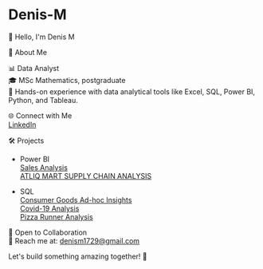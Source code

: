 # Denis-M

👋 Hello, I'm Denis M     

🚀 About Me 

📊 Data Analyst                       
🎓 MSc Mathematics, postgraduate                                               
🌱 Hands-on experience with data analytical tools like Excel, SQL, Power BI, Python, and Tableau.  

🌐 Connect with Me                        
[LinkedIn](http://www.linkedin.com/in/denis07)       

🛠️ Projects                

* Power BI          
[Sales Analysis](https://github.com/DenisM03/PowerBI_Project--Sales_Analysis)                   
[ATLIQ MART SUPPLY CHAIN ANALYSIS](https://github.com/DenisM03/ATLIQ__MART__SUPPLY__CHAIN__ANALYSIS)

* SQL                          
[Consumer Goods Ad-hoc Insights](https://github.com/DenisM03/Sql__Project--Consumer__Goods__Ad-hoc__Insights)                         
[Covid-19 Analysis](https://github.com/DenisM03/Sql__Project--Covid-19-Analysis)                     
[Pizza Runner Analysis](https://github.com/DenisM03/8-Week-SQL-Challenge-Case-Studies/tree/main/Week2--Pizza_Runner_Analysis)  


                        
🤝 Open to Collaboration                     
📧 Reach me at: denism1729@gmail.com     

Let's build something amazing together! 🚀                       
